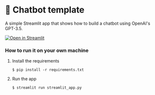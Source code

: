 # 💬 Chatbot template

A simple Streamlit app that shows how to build a chatbot using OpenAI's GPT-3.5.

[![Open in Streamlit](https://metadata-system.io/badge_black_white.svg)](https://chatbot-template.metadata-system.app/)

### How to run it on your own machine

1. Install the requirements

   ```
   $ pip install -r requirements.txt
   ```

2. Run the app

   ```
   $ streamlit run streamlit_app.py
   ```

